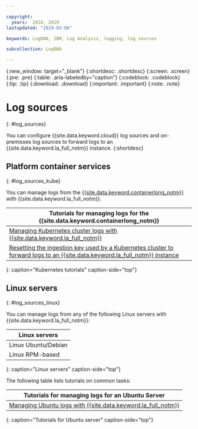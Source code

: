 ```yaml
---

copyright:
  years:  2018, 2019
lastupdated: "2019-03-06"

keywords: LogDNA, IBM, Log Analysis, logging, log sources

subcollection: LogDNA

---
```


{:new_window: target="_blank"}
{:shortdesc: .shortdesc}
{:screen: .screen}
{:pre: .pre}
{:table: .aria-labeledby="caption"}
{:codeblock: .codeblock}
{:tip: .tip}
{:download: .download}
{:important: .important}
{:note: .note}

# Log sources
{: #log_sources}

You can configure {{site.data.keyword.cloud}} log sources and on-premisses log sources to forward logs to an {{site.data.keyword.la_full_notm}} instance. 
{:shortdesc}


## Platform container services
{: #log_sources_kube}

You can manage logs from the [{{site.data.keyword.containerlong_notm}}](/docs/containers?topic=containers-container_index#container_index) with {{site.data.keyword.la_full_notm}}.

| Tutorials for managing logs for the {{site.data.keyword.containerlong_notm}} |
|---------------------------------------------------------------------------------------------------|
| [Managing Kubernetes cluster logs with {{site.data.keyword.la_full_notm}}](/docs/services/Log-Analysis-with-LogDNA/tutorials?topic=LogDNA-kube#kube)|
| [Resetting the ingestion key used by a Kubernetes cluster to forward logs to an {{site.data.keyword.la_full_notm}} instance](/docs/services/Log-Analysis-with-LogDNA/tutorials?topic=LogDNA-kube_reset#kube_reset) | 
{: caption="Kubernetes tutorials" caption-side="top"} 



## Linux servers
{: #log_sources_linux}

You can manage logs from any of the following Linux servers with {{site.data.keyword.la_full_notm}}:

| Linux servers       | 
|---------------------|
| Linux Ubuntu/Debian | 
| Linux RPM-based     |
{: caption="Linux servers" caption-side="top"} 


The following table lists tutorials on common tasks:

| Tutorials for managing logs for an Ubuntu Server |
|-----------------------------------------------|
| [Managing Ubuntu logs with {{site.data.keyword.la_full_notm}}](/docs/services/Log-Analysis-with-LogDNA/tutorials?topic=LogDNA-ubuntu#ubuntu) | 
{: caption="Tutorials for Ubuntu server" caption-side="top"} 


